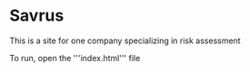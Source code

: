 # Savrus

This is a site for one company specializing in risk assessment

To run, open the '''index.html''' file
